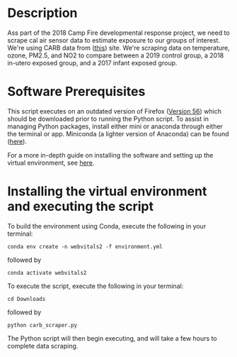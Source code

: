 # Description
Ass part of the 2018 Camp Fire developmental response project, we need to scrape cal air sensor data to estimate exposure to our groups of interest. We're using CARB data from ([this](https://ww3.arb.ca.gov/qaweb/iframe_site.php?s_arb_code=57577)) site. We're scraping data on temperature, ozone, PM2.5, and NO2 to compare between a 2019 control group, a 2018 in-utero exposed group, and a 2017 infant exposed group.

# Software Prerequisites
This script executes on an outdated version of Firefox ([Version 56](https://www.mozilla.org/en-US/firefox/56.0/releasenotes/)) which should be downloaded prior to running the Python script. To assist in managing Python packages, install either mini or anaconda through either the terminal or app. Miniconda (a lighter version of Anaconda) can be found ([here](https://docs.anaconda.com/miniconda/)).

For a more in-depth guide on installing the software and setting up the virtual environment, see [here](https://github.com/lmillergrp/webvitals).

# Installing the virtual environment and executing the script
To build the environment using Conda, execute the following in your terminal:
```
conda env create -n webvitals2 -f environment.yml
```
followed by
```
conda activate webvitals2
```

To execute the script, execute the following in your terminal:
```
cd Downloads
```
followed by
```
python carb_scraper.py
```

The Python script will then begin executing, and will take a few hours to complete data scraping.
